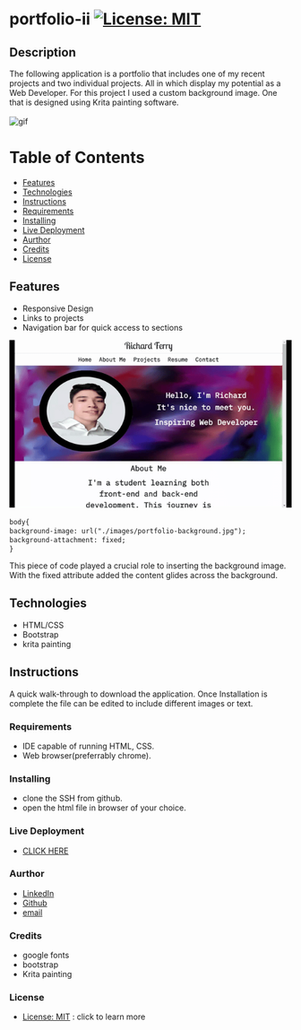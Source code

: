 # portfolio-ii [![License: MIT](https://img.shields.io/badge/License-MIT-yellow.svg)](https://opensource.org/licenses/MIT)

## Description
The following application is a portfolio that includes one of my recent projects and two individual projects. All in which display my potential as a Web Developer. For this project I used a custom background image. One that is designed using Krita painting software.
<br></br>
![gif](./assets/images/second%20portfolio.gif)

# Table of Contents
- [Features](#features)
- [Technologies](#technologies)
- [Instructions](#instructions)
- [Requirements](#requirements)
- [Installing](#installing)
- [Live Deployment](#live-deployment)
- [Aurthor](#aurthor)
- [Credits](#credits)
- [License](#license)
## Features 
* Responsive Design
* Links to projects
* Navigation bar for quick access to sections

![responsive](./assets/images/responsive.gif)  

```
body{
background-image: url("./images/portfolio-background.jpg");
background-attachment: fixed;
}
```
This piece of code played a crucial role to inserting the background image. With the fixed attribute added the content glides across the background.

## Technologies
* HTML/CSS
* Bootstrap
* krita painting 

## Instructions
A quick walk-through to download the application. Once Installation is complete the file can be edited to include different images or text.

### Requirements
* IDE capable of running HTML, CSS.
* Web browser(preferrably chrome).

### Installing
* clone the SSH from github.
* open the html file in browser of your choice.

### Live Deployment
* [CLICK HERE](https://rich-f-p.github.io/portfolio-ii/)

### Aurthor
* [LinkedIn](https://www.linkedin.com/in/richard-ferry-83120514b/)
* [Github](https://github.com/rich-f-p)
* [email](mailto:richardfpro864@gmail.com)

### Credits
* google fonts
* bootstrap
* Krita painting

### License
* [License: MIT](https://opensource.org/licenses/MIT) : click to learn more
